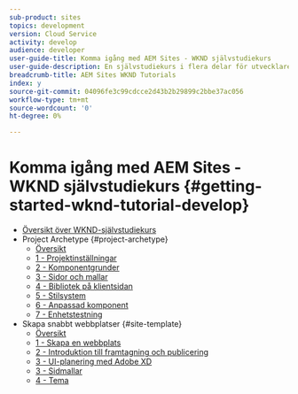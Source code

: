 ```yaml
---
sub-product: sites
topics: development
version: Cloud Service
activity: develop
audience: developer
user-guide-title: Komma igång med AEM Sites - WKND självstudiekurs
user-guide-description: En självstudiekurs i flera delar för utvecklare som inte är AEM. Implementera en AEM sajt för ett fiktivt livsstilsmärke, WKND.
breadcrumb-title: AEM Sites WKND Tutorials
index: y
source-git-commit: 04096fe3c99cdcce2d43b2b29899c2bbe37ac056
workflow-type: tm+mt
source-wordcount: '0'
ht-degree: 0%

---
```



# Komma igång med AEM Sites - WKND självstudiekurs {#getting-started-wknd-tutorial-develop}

+ [Översikt över WKND-självstudiekurs](overview.md)
+ Project Archetype {#project-archetype}
   + [Översikt](./project-archetype/overview.md)
   + [1 - Projektinställningar](./project-archetype/project-setup.md)
   + [2 - Komponentgrunder](./project-archetype/component-basics.md)
   + [3 - Sidor och mallar](./project-archetype/pages-templates.md)
   + [4 - Bibliotek på klientsidan](./project-archetype/client-side-libraries.md)
   + [5 - Stilsystem](./project-archetype/style-system.md)
   + [6 - Anpassad komponent](./project-archetype/custom-component.md)
   + [7 - Enhetstestning](./project-archetype/unit-testing.md)
+ Skapa snabbt webbplatser {#site-template}
   + [Översikt](./site-template/overview.md)
   + [1 - Skapa en webbplats](./site-template/create-site.md)
   + [2 - Introduktion till framtagning och publicering](./site-template/author-content-publish.md)
   + [3 - UI-planering med Adobe XD](./site-template/ui-planning-adobe-xd.md)
   + [3 - Sidmallar](./site-template/page-templates.md)
   + [4 - Tema](./site-template/theming.md)
